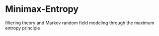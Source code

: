 # Minimax-Entropy
filtering theory and Markov random field modeling through the maximum entropy principle
